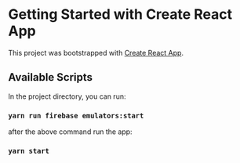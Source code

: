 # Getting Started with Create React App

This project was bootstrapped with [Create React App](https://github.com/facebook/create-react-app).

## Available Scripts

In the project directory, you can run:

### `yarn run firebase emulators:start`

after the above command run the app:

### `yarn start`

